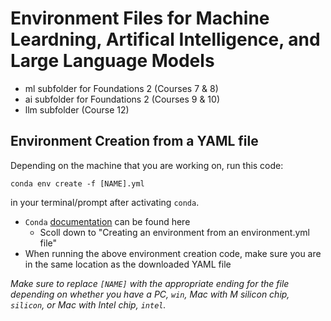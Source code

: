 # Environment Files for Machine Leardning, Artifical Intelligence, and Large Language Models

* ml subfolder for Foundations 2 (Courses 7 & 8)
* ai subfolder for Foundations 2 (Courses 9 & 10)
* llm subfolder (Course 12)

## Environment Creation from a YAML file

Depending on the machine that you are working on, run this code:

`conda env create -f [NAME].yml`

in your terminal/prompt after activating `conda`.

*  `Conda` [documentation](https://docs.conda.io/projects/conda/en/latest/user-guide/tasks/manage-environments.html) can be found here
    * Scoll down to "Creating an environment from an environment.yml file"
*  When running the above environment creation code, make sure you are in the same location as the downloaded YAML file

*Make sure to replace `[NAME]` with the appropriate ending for the file depending on whether you have a PC, `win`, Mac with M silicon chip, `silicon`, or Mac with Intel chip, `intel`.*

